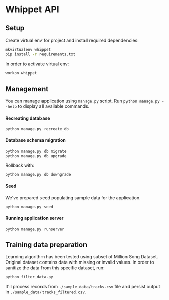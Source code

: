 # Whippet API

## Setup

Create virtual env for project and install required dependencies:

```bash
mkvirtualenv whippet
pip install -r requirements.txt
```

In order to activate virtual env:

```bash
workon whippet
```

## Management

You can manage application using `manage.py` script. Run `python manage.py --help` to display all available commands.

#### Recreating database

```bash
python manage.py recreate_db
```

#### Database schema migration

```bash
python manage.py db migrate
python manage.py db upgrade
```

Rollback with:

```bash
python manage.py db downgrade
```

#### Seed

We've prepared seed populating sample data for the application.

```bash
python manage.py seed
```

#### Running application server

```bash
python manage.py runserver
```

## Training data preparation

Learning algorithm has been tested using subset of Million Song Dataset. Original dataset contains data with missing or invalid values. In order to sanitize the data from this specific dataset, run:

```bash
python filter_data.py
```

It'll process records from `./sample_data/tracks.csv` file and persist output in `./sample_data/tracks_filtered.csv`.
